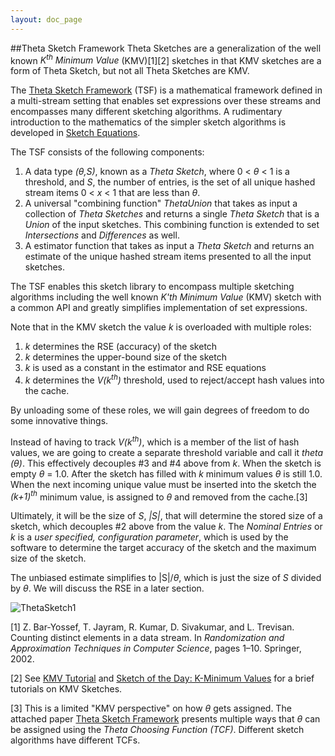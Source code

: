 ```yaml
---
layout: doc_page
---
```


##Theta Sketch Framework
Theta Sketches are a generalization of the well known <i>K<sup>th</sup> Minimum Value</i> (KMV)[1][2] 
sketches in that KMV sketches are a form of Theta Sketch, but not all Theta Sketches are KMV.


The <a href="https://github.com/DataSketches/DataSketches.github.io/blob/master/docs/ThetaSketchFramework.pdf">Theta Sketch Framework</a> (TSF) 
is a mathematical framework 
defined in a multi-stream setting that enables set expressions over these streams and encompasses many
different sketching algorithms. A rudimentary introduction to the mathematics of the simpler sketch algorithms is developed in 
<a href="https://github.com/DataSketches/DataSketches.github.io/blob/master/docs/SketchEquations.pdf">Sketch Equations</a>.

The TSF consists of the following components:

1. A data type <i>(&theta;,S)</i>, known as a <i>Theta Sketch</i>, where 0 &lt; <i>&theta;</i> &lt; 1 is a 
threshold, and <i>S</i>, the number of entries, is the set of all unique hashed stream items 0 &lt; <i>x</i> &lt; 1 that are 
less than <i>&theta;</i>. 
2. A universal "combining function" <i>ThetaUnion</i> that takes as input a collection of <i>Theta Sketches</i> and returns a single <i>Theta Sketch</i> that is a <i>Union</i> of the input sketches. This combining function is extended to set <i>Intersections</i> and <i>Differences</i> as well.
3. A estimator function that takes as input a <i>Theta Sketch</i> and returns an estimate of the unique hashed stream items presented to all the input sketches.
  
The TSF enables this sketch library to encompass multiple sketching algorithms including the well known 
<i>K'th Minimum Value</i> (KMV) sketch with a common API and greatly simplifies implementation of set expressions.

Note that in the KMV sketch the value <i>k</i> is overloaded with multiple roles:

1. <i>k</i> determines the RSE (accuracy) of the sketch
2. <i>k</i> determines the upper-bound size of the sketch
3. <i>k</i> is used as a constant in the estimator and RSE equations
4. <i>k</i> determines the <i>V(k<sup>th</sup>)</i> threshold, used to reject/accept hash values into the cache.

By unloading some of these roles, we will gain degrees of freedom to do some innovative things. 

Instead of having to track <i>V(k<sup>th</sup>)</i>, which is a member of the list of hash values, we are going to create a separate threshold variable and call it <i>theta (&theta;)</i>. This effectively decouples #3 and #4 above from <i>k</i>. When the sketch is empty <i>&theta;</i> = 1.0.  After the sketch has filled with <i>k</i> minimum values <i>&theta;</i> is still 1.0.  When the next incoming unique value must be inserted into the sketch the <i>(k+1)<sup>th</sup></i> minimum value, is assigned to <i>&theta;</i> and removed from the cache.[3]

Ultimately, it will be the size of <i>S</i>, <i>|S|</i>, that will determine the stored size of a sketch, which decouples #2 above from the value <i>k</i>.  The <i>Nominal Entries</i> or <i>k</i> is a <i>user specified, configuration parameter</i>, which is used by the software to determine the target accuracy of the sketch and the maximum size of the sketch.

The unbiased estimate simplifies to \|S\|/<i>&theta;</i>, which is just the size of <i>S</i> divided by <i>&theta;</i>. 
We will discuss the RSE in a later section.

<img class="doc-img-full" src="{{site.docs_img_dir}}ThetaSketch1.png" alt="ThetaSketch1" />

[1] Z. Bar-Yossef, T. Jayram, R. Kumar, D. Sivakumar, and L. Trevisan. Counting distinct elements in a data stream. 
In <i>Randomization and Approximation Techniques in Computer Science</i>, pages 1–10. Springer, 2002.

[2] See <a href="KMVempty.html">KMV Tutorial</a> and 
<a href="http://research.neustar.biz/2012/07/09/sketch-of-the-day-k-minimum-values/">Sketch of the Day: K-Minimum Values</a> 
for a brief tutorials on KMV Sketches.

[3] This is a limited "KMV perspective" on how <i>&theta;</i> gets assigned.  The attached paper 
<a href="https://github.com/DataSketches/DataSketches.github.io/blob/master/docs/ThetaSketchFramework.pdf">Theta Sketch Framework</a> 
presents multiple ways that <i>&theta;</i> can be assigned using the <i>Theta Choosing Function (TCF)</i>.  Different sketch algorithms have different TCFs.  

